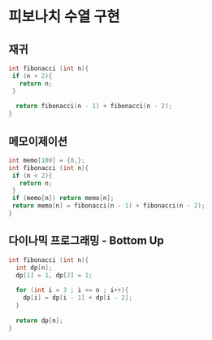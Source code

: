 # 피보나치 수열 구현 



## 재귀

```c++
int fibonacci (int n){
 if (n < 2){
   return n;
 }
  
  return fibonacci(n - 1) + fibonacci(n - 2);
}
```



## 메모이제이션

```c++
int memo[100] = {0,};
int fibonacci (int n){ 
 if (n < 2){
   return n;
 }
 if (memo[n]) return memo[n];
 return memo[n] = fibonacci(n - 1) + fibonacci(n - 2);
}
```



## 다이나믹 프로그래밍 - Bottom Up

~~~c++
int fibonacci (int n){
  int dp[n];
  dp[1] = 1, dp[2] = 1;
  
  for (int i = 3 ; i <= n ; i++){
    dp[i] = dp[i - 1] + dp[i - 2];
  }
  
  return dp[n];
}
~~~



